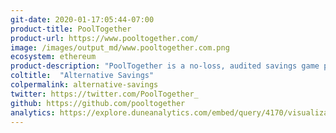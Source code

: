 ```yaml
---
git-date: 2020-01-17:05:44-07:00
product-title: PoolTogether
product-url: https://www.pooltogether.com/
image: /images/output_md/www.pooltogether.com.png
ecosystem: ethereum
product-description: "PoolTogether is a no-loss, audited savings game powered by blockchain technology. [Interview with PoolTogether co-founder.](/pooltogether)"
coltitle:  "Alternative Savings"
colpermalink: alternative-savings
twitter: https://twitter.com/PoolTogether_
github: https://github.com/pooltogether
analytics: https://explore.duneanalytics.com/embed/query/4170/visualization/8111?api_key=87kKb5FffuAAUNdKL6mno22Br76JFz86Gk60Wwta
---
```

